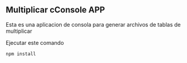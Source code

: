 

## Multiplicar cConsole APP ##


Esta es una aplicacion de consola para generar archivos
de tablas de multiplicar

Ejecutar este comando

```
npm install

```
